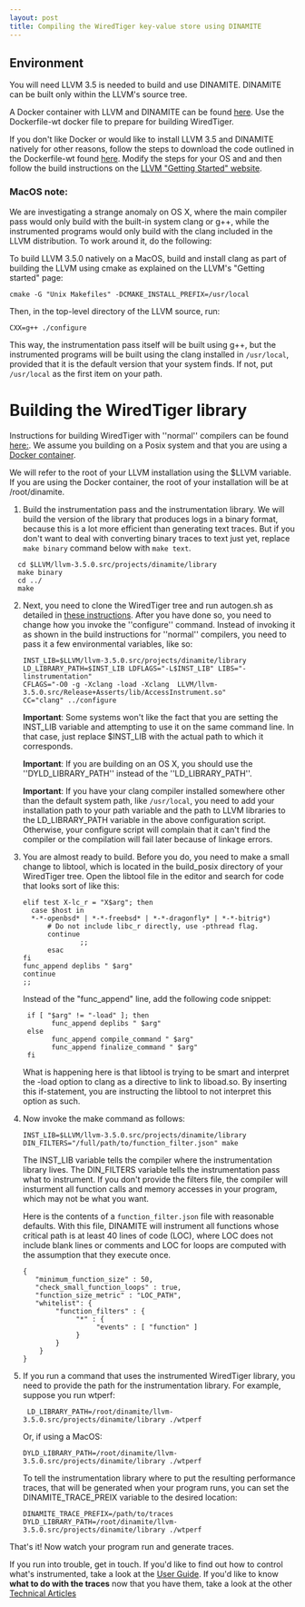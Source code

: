 ```yaml
---
layout: post
title: Compiling the WiredTiger key-value store using DINAMITE
---
```



## Environment

You will need LLVM 3.5 is needed to build and use DINAMITE.
DINAMITE can be built only within the LLVM's source tree.

A Docker container with LLVM and DINAMITE can be found [here](https://bitbucket.org/datamancers/dinamite-compiler-docker). Use the Dockerfile-wt docker file to prepare for building WiredTiger.

If you don't like Docker or would like to install LLVM 3.5 and DINAMITE natively
for other reasons, follow the steps to download the code outlined in the Dockerfile-wt found [here](https://bitbucket.org/datamancers/dinamite-compiler-docker).
Modify the steps for your OS and and then follow the build instructions on the
[LLVM "Getting Started" website](http://llvm.org/docs/GettingStarted.html#local-llvm-configuration).

### MacOS note:

We are investigating a strange anomaly on OS X, where the main compiler pass would only build with the built-in system clang or g++, while the instrumented programs would only build with the clang included in the LLVM distribution. To work around it, do the following:

To build LLVM 3.5.0 natively on a MacOS, build and install clang as part of building the LLVM using cmake as explained on the LLVM's "Getting started" page:
 
    cmake -G "Unix Makefiles" -DCMAKE_INSTALL_PREFIX=/usr/local

Then, in the top-level directory of the LLVM source, run:

    CXX=g++ ./configure

This way, the instrumentation pass itself will be built using g++, but the instrumented programs will be built using the clang installed in `/usr/local`, provided that it is the default version that your system finds. If not, put `/usr/local` as the first item on your path. 

# Building the WiredTiger library

Instructions for building WiredTiger with ''normal'' compilers can be found [here:](http://source.wiredtiger.com/2.8.0/build-posix.html). We assume you 
building on a Posix system and that you are using a [Docker container](https://bitbucket.org/datamancers/dinamite-compiler-docker).

We will refer to the root of your LLVM installation using the $LLVM variable.
If you are using the Docker container, the root of your installation will be
at /root/dinamite.
    
 1. Build the instrumentation pass and the instrumentation library.
 We will build the version of the library that produces logs in a binary format,
 because this is a lot more efficient than generating text traces. But if you don't
 want to deal with converting binary traces to text just yet, replace ```make binary```
 command below with ```make text```.
 ```
   cd $LLVM/llvm-3.5.0.src/projects/dinamite/library
   make binary
   cd ../
   make
 ```
 
 2. Next, you need to clone the WiredTiger tree and run autogen.sh as detailed in [these instructions](http://source.wiredtiger.com/2.8.0/build-posix.html). 
    After you have done so, you need to change how you invoke the ''configure'' command. Instead of invoking it as shown in the build instructions for
	''normal'' compilers, you need to pass it a few environmental variables, like so: 
	
	    INST_LIB=$LLVM/llvm-3.5.0.src/projects/dinamite/library
	    LD_LIBRARY_PATH=$INST_LIB LDFLAGS="-L$INST_LIB" LIBS="-linstrumentation"
	    CFLAGS="-O0 -g -Xclang -load -Xclang  LLVM/llvm-3.5.0.src/Release+Asserts/lib/AccessInstrument.so"
	    CC="clang" ../configure

    **Important**: Some systems won't like the fact that you are setting the
    INST_LIB variable and attempting to use it on the same command line.
    In that case, just replace $INST_LIB with the actual path to which it
    corresponds.

    **Important**: If you are building on an OS X, you should use the
    ''DYLD_LIBRARY_PATH'' instead of the ''LD_LIBRARY_PATH''.

    **Important**: If you have your clang compiler installed somewhere other
    than the default system path, like `/usr/local`, you need to add your
     installation path to your path variable and the path to LLVM libraries to
     the LD_LIBRARY_PATH variable in the above configuration script. Otherwise,
     your configure script will complain that it can't find the compiler or the
     compilation will fail later because of linkage errors.

 3. You are almost ready to build. Before you do, you need to make a small change
    to libtool, which is located in the build_posix directory of your WiredTiger tree.
    Open the libtool file in the editor and search for code that looks sort of
    like this:
    
      ```
      elif test X-lc_r = "X$arg"; then
	   	case $host in
		*-*-openbsd* | *-*-freebsd* | *-*-dragonfly* | *-*-bitrig*)
		    # Do not include libc_r directly, use -pthread flag.
		    continue  
            	    ;;
          	esac
      fi
      func_append deplibs " $arg"
      continue
      ;;
      ```

    Instead of the "func_append" line, add the following code snippet:

    ```
     if [ "$arg" != "-load" ]; then
           func_append deplibs " $arg"
     else
           func_append compile_command " $arg"
           func_append finalize_command " $arg"
     fi
    ```

     What is happening here is that libtool is trying to be smart and
   	interpret the -load option to clang as a directive to link to liboad.so.
	By inserting this if-statement, you are instructing the libtool to not
	interpret this option as such.

  4. Now invoke the make command as follows:
  
     ```
     INST_LIB=$LLVM/llvm-3.5.0.src/projects/dinamite/library DIN_FILTERS="/full/path/to/function_filter.json" make
     ```
     The INST_LIB variable tells the compiler where the instrumentation library lives.
     The DIN_FILTERS variable tells the instrumentation pass what to instrument. If you
     don't provide the filters file, the compiler will insturment all function calls
     and memory accesses in your program, which may not be what you want.

     Here is the
     contents of a ```function_filter.json``` file with reasonable defaults. With this
     file, DINAMITE will instrument all functions whose critical path is at least 40
     lines of code (LOC), where LOC does not include blank lines or comments and LOC
     for loops are computed with the assumption that they execute once.

     ```
     {
        "minimum_function_size" : 50,
        "check_small_function_loops" : true,
        "function_size_metric" : "LOC_PATH",
        "whitelist": {
             "function_filters" : {
                  "*" : {
                       "events" : [ "function" ]
                  }
             }
         }
     }
     ```
     
 6. If you run a command that uses the instrumented WiredTiger library, you need to provide the path for the instrumentation library. For example, suppose you run wtperf:
    ```
     LD_LIBRARY_PATH=/root/dinamite/llvm-3.5.0.src/projects/dinamite/library ./wtperf
    ```
    Or, if using a MacOS:
    ```
    DYLD_LIBRARY_PATH=/root/dinamite/llvm-3.5.0.src/projects/dinamite/library ./wtperf
    ```
    To tell the instrumentation library where to put the resulting performance traces,
    that will be generated when your program runs, you can set the DINAMITE_TRACE_PREIX
    variable to the desired location:
    
    ```
    DINAMITE_TRACE_PREFIX=/path/to/traces DYLD_LIBRARY_PATH=/root/dinamite/llvm-3.5.0.src/projects/dinamite/library ./wtperf
    ```

That's it! Now watch your program run and generate traces.

If you run into trouble, get in touch. If you'd like to find out how to control what's instrumented, take a look at the
[User Guide](/user-guide/). If you'd like to know **what to do with the traces** now that you have them,
take a look at the other [Technical Articles](/tech-articles/)


